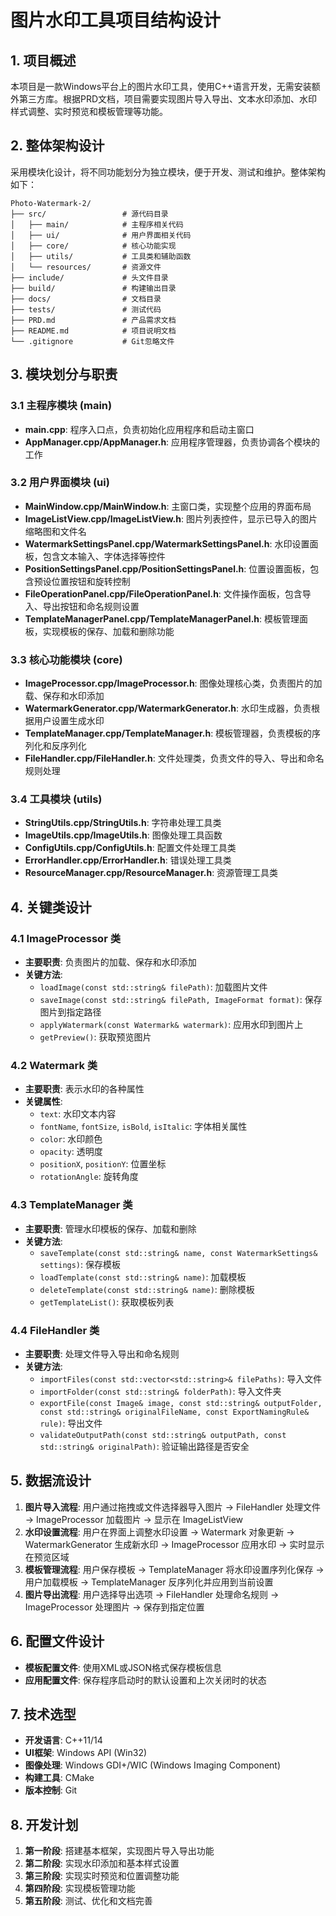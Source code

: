 # 图片水印工具项目结构设计

## 1. 项目概述
本项目是一款Windows平台上的图片水印工具，使用C++语言开发，无需安装额外第三方库。根据PRD文档，项目需要实现图片导入导出、文本水印添加、水印样式调整、实时预览和模板管理等功能。

## 2. 整体架构设计
采用模块化设计，将不同功能划分为独立模块，便于开发、测试和维护。整体架构如下：

```
Photo-Watermark-2/
├── src/                 # 源代码目录
│   ├── main/            # 主程序相关代码
│   ├── ui/              # 用户界面相关代码
│   ├── core/            # 核心功能实现
│   ├── utils/           # 工具类和辅助函数
│   └── resources/       # 资源文件
├── include/             # 头文件目录
├── build/               # 构建输出目录
├── docs/                # 文档目录
├── tests/               # 测试代码
├── PRD.md               # 产品需求文档
├── README.md            # 项目说明文档
└── .gitignore           # Git忽略文件
```

## 3. 模块划分与职责

### 3.1 主程序模块 (main)
- **main.cpp**: 程序入口点，负责初始化应用程序和启动主窗口
- **AppManager.cpp/AppManager.h**: 应用程序管理器，负责协调各个模块的工作

### 3.2 用户界面模块 (ui)
- **MainWindow.cpp/MainWindow.h**: 主窗口类，实现整个应用的界面布局
- **ImageListView.cpp/ImageListView.h**: 图片列表控件，显示已导入的图片缩略图和文件名
- **WatermarkSettingsPanel.cpp/WatermarkSettingsPanel.h**: 水印设置面板，包含文本输入、字体选择等控件
- **PositionSettingsPanel.cpp/PositionSettingsPanel.h**: 位置设置面板，包含预设位置按钮和旋转控制
- **FileOperationPanel.cpp/FileOperationPanel.h**: 文件操作面板，包含导入、导出按钮和命名规则设置
- **TemplateManagerPanel.cpp/TemplateManagerPanel.h**: 模板管理面板，实现模板的保存、加载和删除功能

### 3.3 核心功能模块 (core)
- **ImageProcessor.cpp/ImageProcessor.h**: 图像处理核心类，负责图片的加载、保存和水印添加
- **WatermarkGenerator.cpp/WatermarkGenerator.h**: 水印生成器，负责根据用户设置生成水印
- **TemplateManager.cpp/TemplateManager.h**: 模板管理器，负责模板的序列化和反序列化
- **FileHandler.cpp/FileHandler.h**: 文件处理类，负责文件的导入、导出和命名规则处理

### 3.4 工具模块 (utils)
- **StringUtils.cpp/StringUtils.h**: 字符串处理工具类
- **ImageUtils.cpp/ImageUtils.h**: 图像处理工具函数
- **ConfigUtils.cpp/ConfigUtils.h**: 配置文件处理工具类
- **ErrorHandler.cpp/ErrorHandler.h**: 错误处理工具类
- **ResourceManager.cpp/ResourceManager.h**: 资源管理工具类

## 4. 关键类设计

### 4.1 ImageProcessor 类
- **主要职责**: 负责图片的加载、保存和水印添加
- **关键方法**: 
  - `loadImage(const std::string& filePath)`: 加载图片文件
  - `saveImage(const std::string& filePath, ImageFormat format)`: 保存图片到指定路径
  - `applyWatermark(const Watermark& watermark)`: 应用水印到图片上
  - `getPreview()`: 获取预览图片

### 4.2 Watermark 类
- **主要职责**: 表示水印的各种属性
- **关键属性**: 
  - `text`: 水印文本内容
  - `fontName`, `fontSize`, `isBold`, `isItalic`: 字体相关属性
  - `color`: 水印颜色
  - `opacity`: 透明度
  - `positionX`, `positionY`: 位置坐标
  - `rotationAngle`: 旋转角度

### 4.3 TemplateManager 类
- **主要职责**: 管理水印模板的保存、加载和删除
- **关键方法**: 
  - `saveTemplate(const std::string& name, const WatermarkSettings& settings)`: 保存模板
  - `loadTemplate(const std::string& name)`: 加载模板
  - `deleteTemplate(const std::string& name)`: 删除模板
  - `getTemplateList()`: 获取模板列表

### 4.4 FileHandler 类
- **主要职责**: 处理文件导入导出和命名规则
- **关键方法**: 
  - `importFiles(const std::vector<std::string>& filePaths)`: 导入文件
  - `importFolder(const std::string& folderPath)`: 导入文件夹
  - `exportFile(const Image& image, const std::string& outputFolder, const std::string& originalFileName, const ExportNamingRule& rule)`: 导出文件
  - `validateOutputPath(const std::string& outputPath, const std::string& originalPath)`: 验证输出路径是否安全

## 5. 数据流设计
1. **图片导入流程**: 用户通过拖拽或文件选择器导入图片 → FileHandler 处理文件 → ImageProcessor 加载图片 → 显示在 ImageListView
2. **水印设置流程**: 用户在界面上调整水印设置 → Watermark 对象更新 → WatermarkGenerator 生成新水印 → ImageProcessor 应用水印 → 实时显示在预览区域
3. **模板管理流程**: 用户保存模板 → TemplateManager 将水印设置序列化保存 → 用户加载模板 → TemplateManager 反序列化并应用到当前设置
4. **图片导出流程**: 用户选择导出选项 → FileHandler 处理命名规则 → ImageProcessor 处理图片 → 保存到指定位置

## 6. 配置文件设计
- **模板配置文件**: 使用XML或JSON格式保存模板信息
- **应用配置文件**: 保存程序启动时的默认设置和上次关闭时的状态

## 7. 技术选型
- **开发语言**: C++11/14
- **UI框架**: Windows API (Win32)
- **图像处理**: Windows GDI+/WIC (Windows Imaging Component)
- **构建工具**: CMake
- **版本控制**: Git

## 8. 开发计划
1. **第一阶段**: 搭建基本框架，实现图片导入导出功能
2. **第二阶段**: 实现水印添加和基本样式设置
3. **第三阶段**: 实现实时预览和位置调整功能
4. **第四阶段**: 实现模板管理功能
5. **第五阶段**: 测试、优化和文档完善